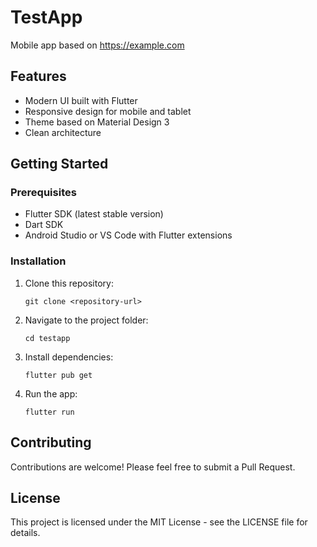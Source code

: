 # TestApp

Mobile app based on https://example.com

## Features

- Modern UI built with Flutter
- Responsive design for mobile and tablet
- Theme based on Material Design 3
- Clean architecture

## Getting Started

### Prerequisites

- Flutter SDK (latest stable version)
- Dart SDK
- Android Studio or VS Code with Flutter extensions

### Installation

1. Clone this repository:
   ```
   git clone <repository-url>
   ```

2. Navigate to the project folder:
   ```
   cd testapp
   ```

3. Install dependencies:
   ```
   flutter pub get
   ```

4. Run the app:
   ```
   flutter run
   ```

## Contributing

Contributions are welcome! Please feel free to submit a Pull Request.

## License

This project is licensed under the MIT License - see the LICENSE file for details.
